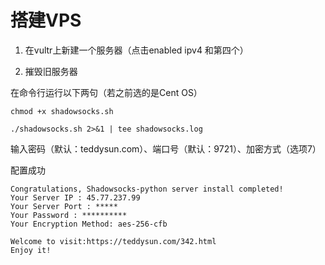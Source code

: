 # 搭建VPS

1. 在vultr上新建一个服务器（点击enabled ipv4 和第四个）

1. 摧毁旧服务器

在命令行运行以下两句（若之前选的是Cent OS）

    chmod +x shadowsocks.sh
    
    ./shadowsocks.sh 2>&1 | tee shadowsocks.log

输入密码（默认：teddysun.com）、端口号（默认：9721）、加密方式（选项7）

配置成功

    Congratulations, Shadowsocks-python server install completed!
    Your Server IP : 45.77.237.99
    Your Server Port : *****
    Your Password : **********
    Your Encryption Method: aes-256-cfb
    
    Welcome to visit:https://teddysun.com/342.html
    Enjoy it!
